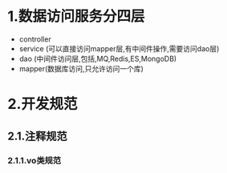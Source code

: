 # 1.数据访问服务分四层

* controller
* service (可以直接访问mapper层,有中间件操作,需要访问dao层)
* dao (中间件访问层,包括,MQ,Redis,ES,MongoDB)
* mapper(数据库访问,只允许访问一个库)



# 2.开发规范

## 2.1.注释规范

### 2.1.1.vo类规范

